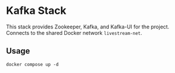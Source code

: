 # Kafka Stack

This stack provides Zookeeper, Kafka, and Kafka-UI for the project. Connects to the shared Docker network `livestream-net`.

## Usage
 
```
docker compose up -d
``` 